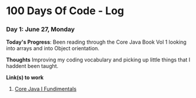 # 100 Days Of Code - Log

### Day 1: June 27, Monday

**Today's Progress**: Been reading through the Core Java Book Vol 1 looking into arrays and into Object orientation.

**Thoughts** Improving my coding vocabulary and picking up little things that I haddent been taught. 

**Link(s) to work**
1. [Core Java I Fundimentals](https://www.amazon.co.uk/Core-Java-I-Fundamentals-Cay-Horstmann/dp/0135166306/ref=pd_lpo_14_t_0/257-2150256-7283531?_encoding=UTF8&pd_rd_i=0135166306&pd_rd_r=b8149ba9-d86c-43ac-91ae-8b86428053f7&pd_rd_w=CYfRn&pd_rd_wg=TuzwE&pf_rd_p=7b8e3b03-1439-4489-abd4-4a138cf4eca6&pf_rd_r=7ES8WRVZH9JV20N1R2YS&psc=1&refRID=7ES8WRVZH9JV20N1R2YS)
